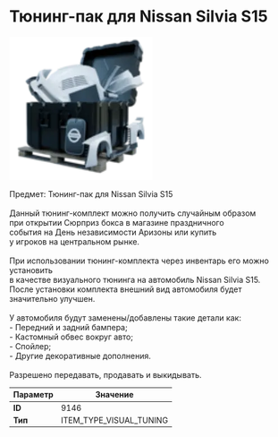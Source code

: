 # Тюнинг-пак для Nissan Silvia S15

![Item Image](../img/9146.webp?raw=true)

Предмет: Тюнинг-пак для Nissan Silvia S15<br><br>Данный тюнинг-комплект можно получить случайным образом<br>при открытии Сюрприз бокса в магазине праздничного<br>события на День независимости Аризоны или купить<br>у игроков на центральном рынке.<br><br>При использовании тюнинг-комплекта через инвентарь его можно установить<br>в качестве визуального тюнинга на автомобиль Nissan Silvia S15.<br>После установки комплекта внешний вид автомобиля будет значительно улучшен.<br><br>У автомобиля будут заменены/добавлены такие детали как:<br>  - Передний и задний бампера;<br>  - Кастомный обвес вокруг авто;<br>  - Спойлер;<br>  - Другие декоративные дополнения.<br><br>Разрешено передавать, продавать и выкидывать.


| Параметр | Значение |
|----------|----------|
| **ID** | 9146 |
| **Тип** | ITEM_TYPE_VISUAL_TUNING |

